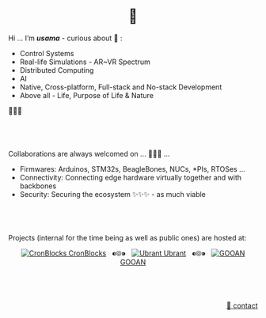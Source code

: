 <h1 align="center">👋</h1>

Hi ... I’m **_usama_** - curious about 👀 :
  
  - Control Systems
  - Real-life Simulations - AR~VR Spectrum
  - Distributed Computing
  - AI
  - Native, Cross-platform, Full-stack and No-stack Development
  - Above all - Life, Purpose of Life & Nature

🌱🌱🌱

&nbsp;

# 

Collaborations are always welcomed on ... 💞️💞️💞️ ...
  - Firmwares: Arduinos, STM32s, BeagleBones, NUCs, \*PIs, RTOSes ...
  - Connectivity: Connecting edge hardware virtually together and with backbones
  - Security: Securing the ecosystem ✨✨✨ - as much viable

&nbsp;

# 

Projects (internal for the time being as well as public ones) are hosted at:

<p align="center">
  <!--<a href="https://github.com/innolixir"><img src="https://avatars.githubusercontent.com/u/85053112?s=28&v=4" alt="Innolixir" /> Innolixir</a>
  &nbsp;&nbsp;⁌⦾⁍&nbsp;&nbsp;-->
  <a href="https://github.com/cronblocks"><img src="https://avatars.githubusercontent.com/u/86520771?s=28&v=4" alt="CronBlocks" /> CronBlocks</a>
  &nbsp;&nbsp;⁌⦾⁍&nbsp;&nbsp;
  <!--<a href="https://github.com/cronblocks-ai"><img src="https://avatars.githubusercontent.com/u/103107980?s=28&v=4" alt="CronBlocks AI" /> CronBlocks AI</a>
  &nbsp;&nbsp;⁌⦾⁍&nbsp;&nbsp;-->
  <a href="https://github.com/ubrant"><img src="https://avatars.githubusercontent.com/u/87671848?s=28&v=4" alt="Ubrant" /> Ubrant</a>
  &nbsp;&nbsp;⁌⦾⁍&nbsp;&nbsp;
  <a href="https://github.com/gooan"><img src="https://avatars.githubusercontent.com/u/87671960?s=28&v=4" alt="GOOAN" /> GOOAN</a>
</p>

&nbsp;

# 
<p align="right"><a href="mailto:anti.qazi@gmail.com">&#128231; contact</a></p>
